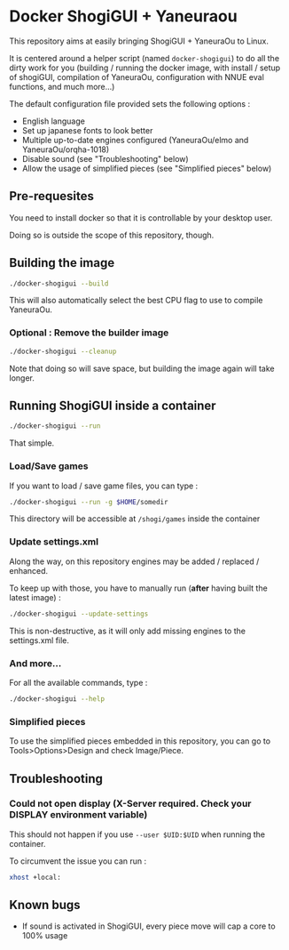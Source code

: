 # Docker ShogiGUI + Yaneuraou
This repository aims at easily bringing ShogiGUI + YaneuraOu to Linux.

It is centered around a helper script (named `docker-shogigui`) to do all the dirty work for you (building / running the docker image, with install / setup of shogiGUI, compilation of YaneuraOu, configuration with NNUE eval functions, and much more...)

The default configuration file provided sets the following options :

- English language
- Set up japanese fonts to look better
- Multiple up-to-date engines configured (YaneuraOu/elmo and YaneuraOu/orqha-1018)
- Disable sound (see "Troubleshooting" below)
- Allow the usage of simplified pieces (see "Simplified pieces" below)

## Pre-requesites
You need to install docker so that it is controllable by your desktop user.

Doing so is outside the scope of this repository, though.

## Building the image
```bash
./docker-shogigui --build
```
This will also automatically select the best CPU flag to use to compile YaneuraOu.

### Optional : Remove the builder image
```bash
./docker-shogigui --cleanup
```
Note that doing so will save space, but building the image again will take longer.


## Running ShogiGUI inside a container
```bash
./docker-shogigui --run
```
That simple.

### Load/Save games
If you want to load / save game files, you can type :
```bash
./docker-shogigui --run -g $HOME/somedir
```
This directory will be accessible at `/shogi/games` inside the container

### Update settings.xml
Along the way, on this repository engines may be added / replaced / enhanced.

To keep up with those, you have to manually run (**after** having built the latest image) :
```bash
./docker-shogigui --update-settings
```
This is non-destructive, as it will only add missing engines to the settings.xml file.


### And more...
For all the available commands, type :
```bash
./docker-shogigui --help
```

### Simplified pieces
To use the simplified pieces embedded in this repository, you can go to Tools>Options>Design and check Image/Piece.

## Troubleshooting
### Could not open display (X-Server required. Check your DISPLAY environment variable)
This should not happen if you use `--user $UID:$UID` when running the container.

To circumvent the issue you can run : 
```bash
xhost +local:
```

## Known bugs
- If sound is activated in ShogiGUI, every piece move will cap a core to 100% usage
